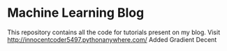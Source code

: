 # Machine Learning Blog

This repository contains all the code for tutorials present on my blog. Visit http://innocentcoder5497.pythonanywhere.com/
Added Gradient Decent
